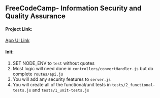 **FreeCodeCamp**- Information Security and Quality Assurance
------



#### Project Link:

[App UI Link](https://fcc-metric-imp-convertor-nmc.glitch.me/)




#### Init:

1) SET NODE_ENV to `test` without quotes
2) Most logic will need done in `controllers/convertHandler.js` but do complete `routes/api.js`
3) You will add any security features to `server.js`
4) You will create all of the functional/unit tests in `tests/2_functional-tests.js` and `tests/1_unit-tests.js`


